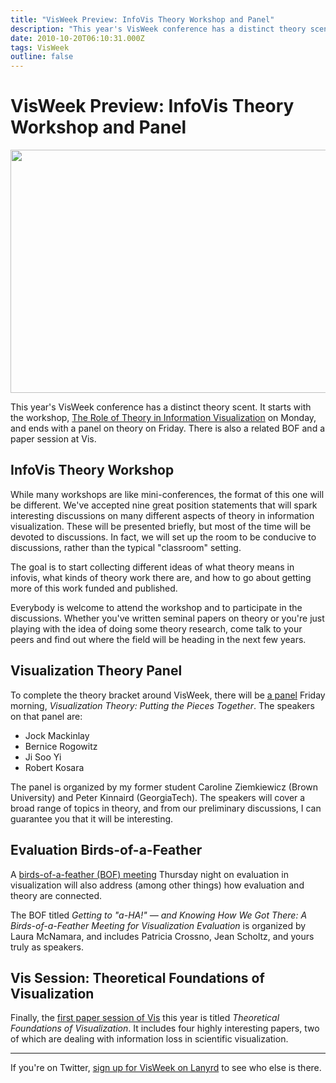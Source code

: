 ```yaml
---
title: "VisWeek Preview: InfoVis Theory Workshop and Panel"
description: "This year's VisWeek conference has a distinct theory scent. It starts with the workshop, The Role of Theory in Information Visualization on Monday, and ends with a panel on theory on Friday. There is also a related BOF and a paper session at Vis."
date: 2010-10-20T06:10:31.000Z
tags: VisWeek
outline: false
---
```


# VisWeek Preview: InfoVis Theory Workshop and Panel

<a href="http://eagereyes.org/blog/2010/visweek-preview-infovis-theory-workshop-and-panel"><img src="http://eagereyes.org/media/2010/math.jpg" alt="" width="560" height="389" /></a>

This year's VisWeek conference has a distinct theory scent. It starts with the workshop, <a href="http://eagereyes.org/infovis-theory-workshop">The Role of Theory in Information Visualization</a> on Monday, and ends with a panel on theory on Friday. There is also a related BOF and a paper session at Vis.<!--more-->
<h2 id="infovis_theory_workshop">InfoVis Theory Workshop</h2>
While many workshops are like mini-conferences, the format of this one will be different. We've accepted nine great position statements that will spark interesting discussions on many different aspects of theory in information visualization. These will be presented briefly, but most of the time will be devoted to discussions. In fact, we will set up the room to be conducive to discussions, rather than the typical "classroom" setting.

The goal is to start collecting different ideas of what theory means in infovis, what kinds of theory work there are, and how to go about getting more of this work funded and published.

Everybody is welcome to attend the workshop and to participate in the discussions. Whether you've written seminal papers on theory or you're just playing with the idea of doing some theory research, come talk to your peers and find out where the field will be heading in the next few years.
<h2 id="visualization_theory_panel">Visualization Theory Panel</h2>
To complete the theory bracket around VisWeek, there will be <a href="http://vis.computer.org/VisWeek2010/session/panels.html">a panel</a> Friday morning, <em>Visualization Theory: Putting the Pieces Together</em>. The speakers on that panel are:
<ul>
	<li>Jock Mackinlay</li>
	<li>Bernice Rogowitz</li>
	<li>Ji Soo Yi</li>
	<li>Robert Kosara</li>
</ul>
The panel is organized by my former student Caroline Ziemkiewicz (Brown University) and Peter Kinnaird (GeorgiaTech). The speakers will cover a broad range of topics in theory, and from our preliminary discussions, I can guarantee you that it will be interesting.
<h2 id="evaluation_birds_of_a_feather">Evaluation Birds-of-a-Feather</h2>
A <a href="http://vis.computer.org/VisWeek2010/session/bof.html">birds-of-a-feather (BOF) meeting</a> Thursday night on evaluation in visualization will also address (among other things) how evaluation and theory are connected.

The BOF titled <em>Getting to "a-HA!" — and Knowing How We Got There: A Birds-of-a-Feather Meeting for Visualization Evaluation</em> is organized by Laura McNamara, and includes Patricia Crossno, Jean Scholtz, and yours truly as speakers.
<h2 id="vis_session_theoretical_foundations_of_visualization">Vis Session: Theoretical Foundations of Visualization</h2>
Finally, the <a href="http://vis.computer.org/VisWeek2010/vis/sessions_papers.html">first paper session of Vis</a> this year is titled <em>Theoretical Foundations of Visualization</em>. It includes four highly interesting papers, two of which are dealing with information loss in scientific visualization.

<hr />

If you're on Twitter, <a href="http://lanyrd.com/2010/visweek/">sign up for VisWeek on Lanyrd</a> to see who else is there.


